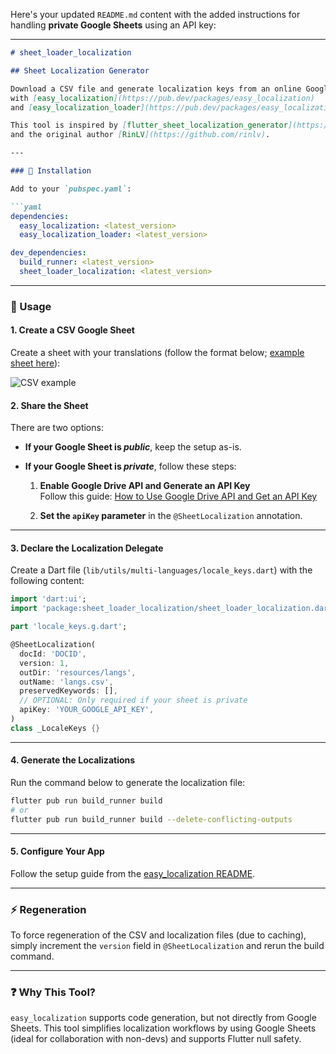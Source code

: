Here's your updated `README.md` content with the added instructions for handling **private Google Sheets** using an API key:

---

```markdown
# sheet_loader_localization

## Sheet Localization Generator

Download a CSV file and generate localization keys from an online Google Sheet to work
with [easy_localization](https://pub.dev/packages/easy_localization)
and [easy_localization_loader](https://pub.dev/packages/easy_localization_loader).

This tool is inspired by [flutter_sheet_localization_generator](https://pub.dev/packages/flutter_sheet_localization_generator)
and the original author [RinLV](https://github.com/rinlv).

---

### 🔩 Installation

Add to your `pubspec.yaml`:

```yaml
dependencies:
  easy_localization: <latest_version>
  easy_localization_loader: <latest_version>

dev_dependencies:
  build_runner: <latest_version>
  sheet_loader_localization: <latest_version>
```

---

### 🔌 Usage

#### 1. Create a CSV Google Sheet

Create a sheet with your translations (follow the format below;
[example sheet here](https://docs.google.com/spreadsheets/d/1v2Y3e0Uvn0JTwHvsduNT70u7Fy9TG43DIcZYJxPu1ZA/edit?usp=sharing)):

![CSV example](https://github.com/Hoang-Nguyenn/sheet_loader_localization/raw/main/csv_example.png)

#### 2. Share the Sheet

There are two options:

- **If your Google Sheet is _public_**, keep the setup as-is.
- **If your Google Sheet is _private_**, follow these steps:

    1. **Enable Google Drive API and Generate an API Key**  
       Follow this guide: [How to Use Google Drive API and Get an API Key](https://elfsight.com/blog/how-to-use-google-drive-api-and-get-an-api-key/)

    2. **Set the `apiKey` parameter** in the `@SheetLocalization` annotation.

---

#### 3. Declare the Localization Delegate

Create a Dart file (`lib/utils/multi-languages/locale_keys.dart`) with the following content:

```dart
import 'dart:ui';
import 'package:sheet_loader_localization/sheet_loader_localization.dart';

part 'locale_keys.g.dart';

@SheetLocalization(
  docId: 'DOCID',
  version: 1,
  outDir: 'resources/langs',
  outName: 'langs.csv',
  preservedKeywords: [],
  // OPTIONAL: Only required if your sheet is private
  apiKey: 'YOUR_GOOGLE_API_KEY',
)
class _LocaleKeys {}
```

---

#### 4. Generate the Localizations

Run the command below to generate the localization file:

```bash
flutter pub run build_runner build
# or
flutter pub run build_runner build --delete-conflicting-outputs
```

---

#### 5. Configure Your App

Follow the setup guide from the [easy_localization README](https://github.com/aissat/easy_localization/blob/develop/README.md).

---

### ⚡ Regeneration

To force regeneration of the CSV and localization files (due to caching), simply increment the `version` field in `@SheetLocalization` and rerun the build command.

---

### ❓ Why This Tool?

`easy_localization` supports code generation, but not directly from Google Sheets. This tool simplifies localization workflows by using Google Sheets (ideal for collaboration with non-devs) and supports Flutter null safety.
```